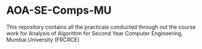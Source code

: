 # AOA-SE-Comps-MU
This repository contains all the practicals conducted through out the course work for Analysis of Algorithm for Second Year Computer Engineering, Mumbai University (FRCRCE)
